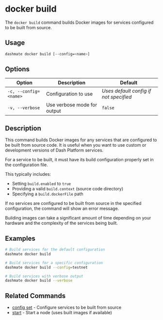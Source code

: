 # docker build

The `docker build` command builds Docker images for services configured to be built from source.

## Usage

```bash
dashmate docker build [--config=<name>]
```

## Options

| Option | Description | Default |
|--------|-------------|--------|
| `-c, --config=<name>` | Configuration to use | *Uses default config if not specified* |
| `-v, --verbose` | Use verbose mode for output | `false` |

## Description

This command builds Docker images for any services that are configured to be built from source code.
It is useful when you want to use custom or development versions of Dash Platform services.

For a service to be built, it must have its build configuration properly set in the configuration file.

This typically includes:
- Setting `build.enabled` to `true`
- Providing a valid `build.context` (source code directory)
- Specifying a `build.dockerFile` path

If no services are configured to be built from source in the specified configuration, the command will show an error message.

Building images can take a significant amount of time depending on your hardware and the complexity of the services being built.

## Examples

```bash
# Build services for the default configuration
dashmate docker build

# Build services for a specific configuration
dashmate docker build --config=testnet

# Build services with verbose output
dashmate docker build --verbose
```

## Related Commands

- [config set](../config/set.md) - Configure services to be built from source
- [start](../start.md) - Start a node (uses built images if available)
